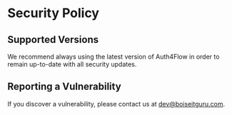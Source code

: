 # Security Policy

## Supported Versions

We recommend always using the latest version of Auth4Flow in order to remain up-to-date with all security updates.

## Reporting a Vulnerability

If you discover a vulnerability, please contact us at dev@boiseitguru.com.
